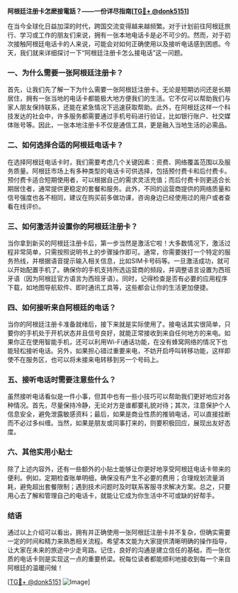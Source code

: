 **阿根廷注册卡怎麽接電話？——一份详尽指南[[TG💪+ @donk5151](https://t.me/s/donk5151)]**

在当今全球化日益加深的时代，跨国交流变得越来越频繁。对于计划前往阿根廷旅行、学习或工作的朋友们来说，拥有一张本地电话卡是必不可少的。然而，对于初次接触阿根廷电话卡的人来说，可能会对如何正确使用以及接听电话感到困惑。今天，我们就来详细探讨一下“阿根廷注册卡怎么接电话”这一问题。

### 一、为什么需要一张阿根廷注册卡？

首先，让我们先了解一下为什么需要一张阿根廷注册卡。无论是短期访问还是长期居住，拥有一张当地的电话卡都能极大地方便我们的生活。它不仅可以帮助我们与家人朋友保持联系，还能在紧急情况下迅速获取帮助。此外，在阿根廷这样一个科技发达的社会中，许多服务都需要通过手机号码进行验证，比如银行账户、社交媒体账号等。因此，一张本地注册卡不仅是通信工具，更是融入当地生活的必需品。

### 二、如何选择合适的阿根廷电话卡？

在选择阿根廷电话卡时，我们需要考虑几个关键因素：资费、网络覆盖范围以及服务质量。阿根廷市场上有多种类型的电话卡可供选择，包括预付费卡和后付费卡。预付费卡适合短期使用者，可以根据自己的需求灵活充值；而后付费卡则更适合长期居住者，通常提供更稳定的套餐和服务。此外，不同的运营商提供的网络质量和信号强度也各不相同，建议在购买前多做功课，咨询身边已经使用过的用户或者查看在线评价。

### 三、如何激活并设置你的阿根廷注册卡？

当你拿到新买的阿根廷注册卡后，第一步当然是激活它啦！大多数情况下，激活过程非常简单，只需按照说明书上的步骤操作即可。通常，你需要拨打一个特定的服务热线，并根据语音提示输入相关信息，比如SIM卡号码等。一旦激活成功，就可以开始配置手机了。确保你的手机支持所选运营商的频段，并调整语言设置为西班牙语（因为阿根廷官方语言为西班牙语）。同时，记得检查是否有必要的应用程序下载，如地图导航软件、即时通讯工具等，这些都会让你的生活更加便捷。

### 四、如何接听来自阿根廷的电话？

当你的阿根廷注册卡准备就绪后，接下来就是实际使用了。接电话其实很简单，只要你的手机处于开机状态并且信号良好，就能正常接收到来自任何地方的来电。如果你正在使用智能手机，还可以利用Wi-Fi通话功能，在没有蜂窝网络的情况下也能轻松接听电话。另外，如果担心错过重要来电，不妨开启呼叫转移功能，这样即使不在服务区，也可以将未接来电转移到另一个号码上。

### 五、接听电话时需要注意些什么？

虽然接听电话看似是一件小事，但其中也有一些小技巧可以帮助我们更好地应对各种情况。首先，尽量保持冷静，无论对方是谁都要礼貌对待；其次，注意保护个人信息安全，避免泄露敏感资料；最后，如果是商业性质的推销电话，可以直接挂断而不必过多纠缠。当然，如果是朋友或同事打来的，则要积极回应，展现出友好态度。

### 六、其他实用小贴士

除了上述内容外，还有一些额外的小贴士能够让你更好地享受阿根廷电话卡带来的便利。例如，定期检查账单明细，确保没有产生不必要的费用；合理规划流量消耗，避免超出套餐限制；遇到技术问题时及时联系客服寻求解决方案。总之，只要用心去了解和管理自己的电话卡，就能让它成为你生活中不可或缺的好帮手。

### 结语

通过以上介绍可以看出，拥有并正确使用一张阿根廷注册卡并不复杂，但确实需要一定的时间和精力来熟悉相关流程。希望本文能为大家提供清晰明确的操作指导，让大家在未来的旅途中少走弯路。记住，良好的沟通是建立信任的基础，而一张优质的电话卡则是实现这一点的重要桥梁。祝每位读者都能顺利地接收到每一个来自阿根廷的温暖问候！

[[TG💪+ @donk5151](https://t.me/s/donk5151) ![Image](https://i.postimg.cc/rwNCRYN7/Snipaste-2025-04-30-17-27-05.png)]